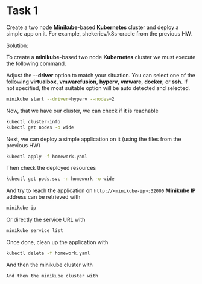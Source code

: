 # Task 1

Create a two node **Minikube**-based **Kubernetes** cluster and deploy a simple app on it. For example, shekeriev/k8s-oracle from the previous HW.

Solution:

To create a **minikube**-based two node **Kubernetes** cluster we must execute the following command.

Adjust the **--driver** option to match your situation. You can select one of the following **virtualbox**, **vmwarefusion**, **hyperv**, **vmware**, **docker**, or **ssh**. If not specified, the most suitable option will be auto detected and selected.

```bash
minikube start --driver=hyperv --nodes=2
```

Now, that we have our cluster, we can check if it is reachable

```bash
kubectl cluster-info
kubectl get nodes -o wide
```

Next, we can deploy a simple application on it (using the files from the previous HW)

```bash
kubectl apply -f homework.yaml
```

Then check the deployed resources
```bash
kubectl get pods,svc -n homework -o wide
```

And try to reach the application on ```http://<minikube-ip>:32000```
**Minikube IP** address can be retrieved with

```bash
minikube ip
```
Or directly the service URL with

```bash
minikube service list
```
Once done, clean up the application with

```bash
kubectl delete -f homework.yaml
```

And then the minikube cluster with

```bash
And then the minikube cluster with
```
